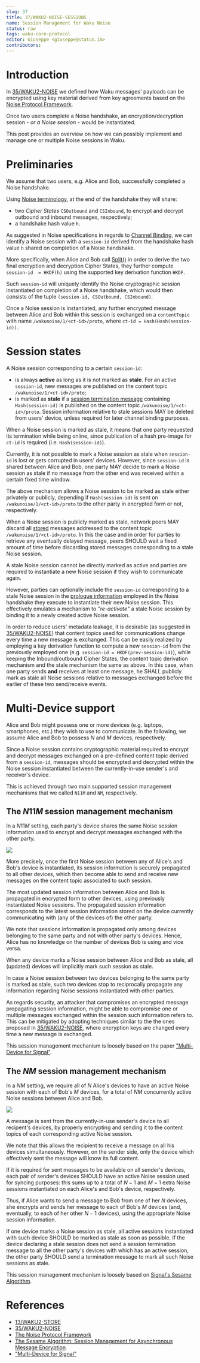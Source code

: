 ```yaml
---
slug: 37
title: 37/WAKU2-NOISE-SESSIONS
name: Session Management for Waku Noise
status: raw
tags: waku-core-protocol
editor: Giuseppe <giuseppe@status.im>
contributors: 
---
```


# Introduction

In [35/WAKU2-NOISE](https://rfc.vac.dev/35/) we defined how Waku messages' payloads can be encrypted using key material derived from key agreements based on the [Noise Protocol Framework](http://www.noiseprotocol.org/noise.html). 

Once two users complete a Noise handshake, 
an encryption/decryption session - _or a Noise session_ - would be instantiated.

This post provides an overview on how we can possibly implement and manage one or multiple Noise sessions in Waku.

# Preliminaries

We assume that two users, e.g. Alice and Bob, successfully completed a Noise handshake.

Using [Noise terminology]((http://www.noiseprotocol.org/noise.html)), at the end of the handshake they will share:
- two _Cipher States_ `CSOutbound` and `CSInbound`, to encrypt and decrypt outbound and inbound messages, respectively;
- a handshake hash value `h`.

As suggested in Noise specifications in regards to [Channel Binding](http://www.noiseprotocol.org/noise.html#channel-binding), 
we can identify a Noise session with a `session-id` derived from the handshake hash value `h` shared on completion of a Noise handshake.

More specifically, when Alice and Bob call [Split()](http://www.noiseprotocol.org/noise.html#the-symmetricstate-object) in order to derive the two final encryption and decryption Cipher States, 
they further compute `session-id  = HKDF(h)` using the supported key derivation function `HKDF`.

Such `session-id` will uniquely identify the Noise cryptographic session instantiated on completion of a Noise handshake,
which would then consists of the tuple `(session-id, CSOutbound, CSInbound)`. 

Once a Noise session is instantiated, 
any further encrypted message between Alice and Bob within this session is exchanged on a `contentTopic` with name `/wakunoise/1/<ct-id>/proto`, 
where `ct-id = Hash(Hash(session-id))`.


# Session states

A Noise session corresponding to a certain `session-id`:
- is always **active** as long as it is not marked as **stale**. 
For an active `session-id`, new messages are published on the content topic `/wakunoise/1/<ct-id>/proto`;  
- is marked as **stale** if a [session termination message](https://rfc.vac.dev/spec/35/#session-termination-message) containing `Hash(session-id)` is published on the content topic `/wakunoise/1/<ct-id>/proto`. 
Session information relative to stale sessions  MAY be deleted from users' device, unless required for later channel binding purposes.

When a Noise session is marked as stale, it means that one party requested its termination while being online, 
since publication of a hash pre-image for `ct-id` is required (i.e. `Hash(session-id)`).

Currently, it is not possible to mark a Noise session as stale when `session-id` is lost or gets corrupted in users' devices.
However, since `session-id` is shared between Alice and Bob, 
one party MAY decide to mark a Noise session as stale if no message from the other end was received within a certain fixed time window. 

The above mechanism allows a Noise session to be marked as stale either privately or publicly, 
depending if `Hash(session-id)` is sent on `/wakunoise/1/<ct-id>/proto` to the other party in encrypted form or not, respectively. 

When a Noise session is publicly marked as stale, 
network peers MAY discard all [stored](https://rfc.vac.dev/spec/13/) messages addressed to the content topic `/wakunoise/1/<ct-id>/proto`. 
In this the case and in order for parties to retrieve any eventually delayed message, 
peers SHOULD wait a fixed amount of time before discarding stored messages corresponding to a stale Noise session. 

A stale Noise session cannot be directly marked as active
and parties are required to instantiate a new Noise session if they wish to communicate again. 

However, parties can optionally include the `session-id` corresponding to a stale Noise session in the [prologue information](https://noiseprotocol.org/noise.html#prologue) employed in the Noise handshake they execute to instantiate their new Noise session. 
This effectively emulates a mechanism to _"re-activate"_ a stale Noise session by binding it to a newly created active Noise session.

In order to reduce users' metadata leakage, it is desirable (as suggested in [35/WAKU2-NOISE](https://rfc.vac.dev/spec/35/#after-handshake)) that content topics used for communications change every time a new message is exchanged.
This can be easily realized by employing a key derivation function to compute a new `session-id` from the previously employed one (e.g. `session-id = HKDF(prev-session-id)`),
while keeping the Inbound/outbound Cipher States, the content topic derivation mechanism and the stale mechanism the same as above.
In this case, when one party sends **and** receives at least one message, 
he SHALL publicly mark as stale all Noise sessions relative to messages exchanged before the earlier of these two send/receive events.

# Multi-Device support

Alice and Bob might possess one or more devices (e.g. laptops, smartphones, etc.) they wish to use to communicate.
In the following, we assume Alice and Bob to possess $N$ and $M$ devices, respectively.

Since a Noise session contains cryptographic material required to encrypt and decrypt messages exchanged on a pre-defined content topic derived from a `session-id`, 
messages should be encrypted and decrypted within the Noise session instantiated between the currently-in-use sender's and receiver's device.

This is achieved through two main supported session management mechanisms that we called `N11M` and `NM`, respectively.

## The $N11M$ session management mechanism

In a $N11M$ setting, each party's device shares the same Noise session information used to encrypt and decrypt messages exchanged with the other party.

![](./N11M.png)

More precisely, once the first Noise session between any of Alice's and Bob's device is instantiated, 
its session information is securely propagated to all other devices, 
which then become able to send and receive new messages on the content topic associated to such session.

The most updated session information between Alice and Bob is propagated in encrypted form to other devices, 
using previously instantiated Noise sessions. 
The propagated session information corresponds to the latest session information stored on the device currently communicating with (any of the devices of) the other party.

We note that sessions information is propagated only among devices belonging to the same party and not with other party's devices. 
Hence, Alice has no knowledge on the number of devices Bob is using and vice versa. 

When any device marks a Noise session between Alice and Bob as stale, 
all (updated) devices will implicitly mark such session as stale.

In case a Noise session between two devices belonging to the same party is marked as stale, 
such two devices stop to reciprocally propagate any information regarding Noise sessions instantiated with other parties.

As regards security, an attacker that compromises an encrypted message propagating session information,
might be able to compromise one or multiple messages exchanged within the session such information refers to. 
This can be mitigated by adopting techniques similar to the the ones proposed in [35/WAKU2-NOISE](https://rfc.vac.dev/spec/35/#after-handshake), 
where encryption keys are changed every time a new message is exchanged.

This session management mechanism is loosely based on the paper ["Multi-Device for Signal"](https://eprint.iacr.org/2019/1363.pdf).

## The $NM$ session management mechanism

In a $NM$ setting, we require all of $N$ Alice's devices to have an active Noise session with each of Bob's $M$ devices, 
for a total of $NM$ concurrently active Noise sessions between Alice and Bob.

![](./NM.png)

A message is sent from the currently-in-use sender's device to all recipent's devices, 
by properly encrypting and sending it to the content topics of each corresponding active Noise session. 

We note that this allows the recipient to receive a message on all his devices simultaneously. 
However, on the sender side, only the device which effectively sent the message will know its full content.

If it is required for sent messages to be available on all sender's devices, 
each pair of sender's devices SHOULD have an active Noise session used for syncing purposes: 
this sums up to a total of $N-1$ and $M-1$ extra Noise sessions instantiated on each Alice's and Bob's device, respectively.

Thus, if Alice wants to send a message to Bob from one of her $N$ devices, 
she encrypts and sends her message to each of Bob's $M$ devices 
(and, eventually, to each of her other $N-1$ devices),
using the appropriate Noise session information. 

If one device marks a Noise session as stale, 
all active sessions instantiated with such device SHOULD be marked as stale as soon as possible. 
If the device declaring a stale session does not send a session termination message to all the other party's devices with which has an active session, 
the other party SHOULD send a termination message to mark all such Noise sessions as stale.

This session management mechanism is loosely based on [Signal's Sesame Algorithm](https://signal.org/docs/specifications/sesame/).

# References
- [13/WAKU2-STORE](https://rfc.vac.dev/spec/13/)
- [35/WAKU2-NOISE](https://rfc.vac.dev/35/)
- [The Noise Protocol Framework](http://www.noiseprotocol.org/noise.html)
- [The Sesame Algorithm: Session Management for Asynchronous Message Encryption](https://signal.org/docs/specifications/sesame/)
- ["Multi-Device for Signal"](https://eprint.iacr.org/2019/1363.pdf)